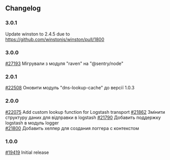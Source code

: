 ## Changelog

### 3.0.1

Update winston to 2.4.5 due to https://github.com/winstonjs/winston/pull/1800 

### 3.0.0

 [#27193](https://redmine.hwtool.net/issues/27193) Мігрували з модуля "raven" на "@sentry/node"

### 2.0.1

 [#22508](https://redmine.hwtool.net/issues/22508) Оновити модуль "dns-lookup-cache" до версії 1.0.3
 
### 2.0.0

 [#22075](https://redmine.hwtool.net/issues/22075) Add custom lookup function for Logstash transport
 [#21862](https://redmine.hwtool.net/issues/21862) Змінити структуру даних для відправки в logstash
 [#21790](https://redmine.hwtool.net/issues/21790) Добавить поддержку logstash в модуль logger	
 [#21800](https://redmine.hwtool.net/issues/21800) Добавить хелпер для создания логгера с контекстом

### 1.0.0

 [#19419](https://redmine.hwtool.net/issues/19419) Initial release
